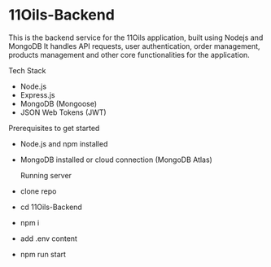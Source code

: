 # 11Oils-Backend
This is the backend service for the 11Oils application, built using Nodejs and MongoDB It handles API requests, user authentication, order management, products management and other core functionalities for the application.

Tech Stack
- Node.js
- Express.js
- MongoDB (Mongoose)
- JSON Web Tokens (JWT)

 Prerequisites to get started
- Node.js and npm installed
- MongoDB installed or cloud connection (MongoDB Atlas)

  Running server
- clone repo
- cd 11Oils-Backend
- npm i
- add .env content
- npm run start
